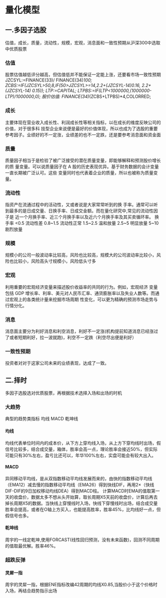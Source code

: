# 量化模型
##  一.多因子选股
估值，成长，质量，流动性，规模，宏观，消息面和一致性预期从沪深300中选取中优质股票
### 估值
股票估值越低评分越高，但估值低并不能保证一定能上涨，还要看市场一致性预期
JZCSYL:=FINANCE(33)/ FINANCE(34)*100;
ZCBS:=IF(JZCSYL>50,8,IF(50>JZCSYL>=14,2.2+(JZCSYL-14)*0.16, 2.2+(JZCSYL-14)* 0.15));
LTP:=CAPITAL;
LTPBS:=IF(LTP<1000000,(1000000-LTP)/1000000,0);
股价估值: FINANCE(34)*(ZCBS+LTPBS)*4,COLORRED;

### 成长
主要体现在营业收入成长性、利润成长性等相关指标，以在成长的维度反映公司的价值，对于很多科
技型企业来说便是最好的价值体现，所以也成为了选股的重要参考因子。业绩好的不一定涨，业绩差的也不一定跌，还是要参考消息面和资金面

### 质量
质量因子相当于是检验了被广泛接受的潜在质量变量，即能够解释和预测股价增长的质
量变量。可以说质量因子在 A 股的历史表现优异。基于财务数据的会计变量一直长期被广泛认可。这些
变量同时也代表着企业的质量，所以也被称为质量变量。

### 流动性
指资产在流通过程中的活动性，又或者说是大家常常听到的换
手率。通常可以听到最多的是日成交量、日换手率、日成交金额。而在量化研究中,常见的流动性因子是
近一个月换手率、近三个月换手率以及近六个月换手率及其买卖循环率。
换手率
<0.5 流动性差
0.8~1.5 流动性正常
1.5~2.5 温和放量
2.5~5 明显放量
5~10 剧烈放量

### 规模
规模小的公司一般波动率比较高，风险也比较高，规模大的公司波动率比较小，风险也比较小，风险高头寸规模小，风险低头寸多

### 宏观
利用重要的宏观经济变量来描述股价收益率的共同的行为。例如，宏观经济
变量包括  GDP 增长率、利率、美元对人民币汇率、通货膨胀率以及失业人数等。而通过宏观上的各类统计量来挖掘市场周期
性变化，可以更为精确的预测市场走势与行情分化。 

### 消息
消息面主要分为利好消息和利空消息，利好不一定涨(机构提前知道消息已经涨过了或者短期利好，拉一波就跑)，利空不一定跌（利空尽出便是利好）

### 一致性预期
投资者对对于这家公司未来的业绩表现，达成了一致。

## 二.择时
多因子选股选对优质股票，再根据技术选择入场和出场的时机
### 大趋势
典型的趋势类指标 均线 MACD 乾坤线
#### 均线
均线代表单位时间内的成本价，从下方上穿均线入场，从上方下穿均线时出场，假信号比较多，结合成交量，箱体，胜率会高一点，理论胜率会接近50%，但实际可能只有30%左右，盈亏比还可以，年华100%左右，实盘可能会有较大出入。

#### MACD 
异同移动平均线，是从双指数移动平均线发展而来的，由快的指数移动平均线（EMA12）减去慢的指数移动平均线（EMA26）得到快线DIF，再用2×（快线DIF-DIF的9日加权移动均线DEA）得到MACD柱。
计算MACD时EMA的值取第一天的收盘价，数据太多不想从头开始算，取长周期X5天前的收盘价，计算后再去掉长周期X5的数据。当快线上穿慢线时入场，快线下穿慢线时出场，结合成交量胜率会提高，或者在O轴上方买入，也能提高胜率，胜率45%，比均线好一点，但假信号也多。

#### 乾坤线
周宇的一线定乾坤,使用FORCAST(线性回归预测，没有未来函数)，回测不同周期的值取最优解。胜率46%。

### 超跌反弹
#### 灵犀一指
周宇的灵犀一指，根据ENE指标改编42周期的均线X0.85,当股价小于这个价格时入场，再结合趋势指示出场

